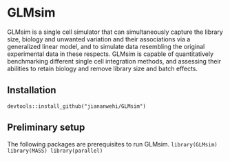 # GLMsim
GLMsim is a single cell simulator that can simultaneously capture the library size, biology and unwanted variation and their associations via a generalized linear model, and to simulate data resembling the original experimental data in these respects. GLMsim is capable of quantitatively benchmarking different single cell integration methods, and assessing their abilities to retain biology and remove library size and batch effects.
## Installation
`devtools::install_github("jiananwehi/GLMsim")`
## Preliminary setup
The following packages are prerequisites to run GLMsim.
`library(GLMsim)
library(MASS)
library(parallel)`
